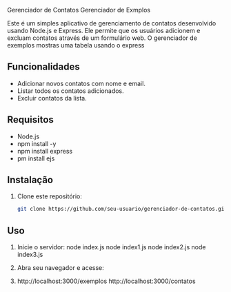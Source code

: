 Gerenciador de Contatos
Gerenciador de Exmplos

Este é um simples aplicativo de gerenciamento de contatos desenvolvido usando Node.js e Express. Ele permite que os usuários adicionem e excluam contatos através de um formulário web.
O gerenciador de exemplos mostras uma tabela usando o express
## Funcionalidades

- Adicionar novos contatos com nome e email.
- Listar todos os contatos adicionados.
- Excluir contatos da lista.

## Requisitos

- Node.js
- npm install -y
-  npm install express
-  pm install ejs


## Instalação

1. Clone este repositório:

    ```bash
    git clone https://github.com/seu-usuario/gerenciador-de-contatos.git
    ```

   
## Uso

1. Inicie o servidor:
node index.js
node index1.js
node index2.js
node index3.js

3. Abra seu navegador e acesse:
4. http://localhost:3000/exemplos
http://localhost:3000/contatos
